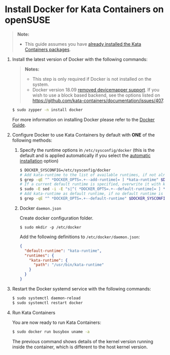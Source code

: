 # Install Docker for Kata Containers on openSUSE

> **Note:**
>
> - This guide assumes you have
>   [already installed the Kata Containers packages](../opensuse-installation-guide.md).

1. Install the latest version of Docker with the following commands:

   > **Notes:**
   >
   > - This step is only required if Docker is not installed on the system.
   > - Docker version 18.09 [removed devicemapper support](https://github.com/kata-containers/documentation/issues/373).
   >   If you wish to use a block based backend, see the options listed on https://github.com/kata-containers/documentation/issues/407.

   ```bash
   $ sudo zypper -n install docker
   ```

   For more information on installing Docker please refer to the
   [Docker Guide](https://software.opensuse.org/package/docker).

2. Configure Docker to use Kata Containers by default with **ONE** of the following methods:

   1. Specify the runtime options in `/etc/sysconfig/docker` (this is the default and is applied automatically if you select the
      [automatic installation](../../install/README.md#automatic-installation) option)

       ```bash
       $ DOCKER_SYSCONFIG=/etc/sysconfig/docker
       # Add kata-runtime to the list of available runtimes, if not already listed
       $ grep -qE "^ *DOCKER_OPTS=.+--add-runtime[= ] *kata-runtime" $DOCKER_SYSCONFIG || sudo -E sed -i -E "s|^( *DOCKER_OPTS=.+)\" *$|\1 --add-runtime kata-runtime=/usr/bin/kata-runtime\"|g" $DOCKER_SYSCONFIG
       # If a current default runtime is specified, overwrite it with kata-runtime
       $ sudo -E sed -i -E "s|^( *DOCKER_OPTS=.+--default-runtime[= ] *)[^ \"]+(.*\"$)|\1kata-runtime\2|g" $DOCKER_SYSCONFIG
       # Add kata-runtime as default runtime, if no default runtime is specified
       $ grep -qE "^ *DOCKER_OPTS=.+--default-runtime" $DOCKER_SYSCONFIG || sudo -E sed -i -E "s|^( *DOCKER_OPTS=.+)(\"$)|\1 --default-runtime=kata-runtime\2|g" $DOCKER_SYSCONFIG
       ```

   2. Docker `daemon.json`

      Create docker configuration folder.

      ```
      $ sudo mkdir -p /etc/docker
      ```

      Add the following definitions to `/etc/docker/daemon.json`:

      ```json
      {
        "default-runtime": "kata-runtime",
        "runtimes": {
          "kata-runtime": {
            "path": "/usr/bin/kata-runtime"
          }
        }
      }
      ```

3. Restart the Docker systemd service with the following commands:

   ```bash
   $ sudo systemctl daemon-reload
   $ sudo systemctl restart docker
   ```

4. Run Kata Containers

   You are now ready to run Kata Containers:

   ```bash
   $ sudo docker run busybox uname -a
   ```

   The previous command shows details of the kernel version running inside the
   container, which is different to the host kernel version.
